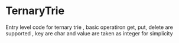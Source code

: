 # TernaryTrie
Entry level code for ternary trie , basic operatiron get, put, delete are supported , key are char and value are taken as integer for simplicity
